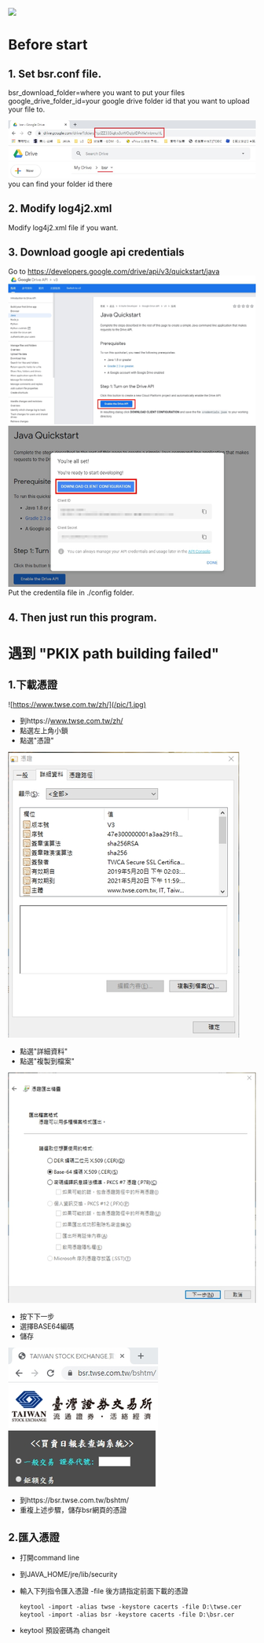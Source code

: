 ![](https://github.com/qqdog1/bsr_data_downloader/workflows/Java%20CI/badge.svg)

# Before start  
## 1. Set bsr.conf file.  
bsr_download_folder=where you want to put your files  
google_drive_folder_id=your google drive folder id that you want to upload your file to.  

![](/pic/fid.jpg)  
you can find your folder id there

## 2. Modify log4j2.xml  
Modify log4j2.xml file if you want.  

## 3. Download google api credentials
Go to https://developers.google.com/drive/api/v3/quickstart/java
![](/pic/g01.jpg)  
![](/pic/g02.jpg)  
Put the credentila file in ./config folder.  

## 4. Then just run this program.

# 遇到 "PKIX path building failed"
## 1.下載憑證
![https://www.twse.com.tw/zh/](/pic/1.jpg)  
* 到https://www.twse.com.tw/zh/  
* 點選左上角小鎖  
* 點選"憑證"  

![](/pic/2.jpg)  
* 點選"詳細資料"  
* 點選"複製到檔案"  

![](/pic/3.jpg)  
* 按下下一步
* 選擇BASE64編碼
* 儲存

![](/pic/4.jpg)  
* 到https://bsr.twse.com.tw/bshtm/  
* 重複上述步驟，儲存bsr網頁的憑證  

## 2.匯入憑證  
* 打開command line  
* 到JAVA_HOME/jre/lib/security  
* 輸入下列指令匯入憑證 -file 後方請指定前面下載的憑證  

      keytool -import -alias twse -keystore cacerts -file D:\twse.cer
      keytool -import -alias bsr -keystore cacerts -file D:\bsr.cer 
      
* keytool 預設密碼為 changeit
